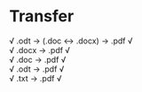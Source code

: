# Transfer

√ .odt -> (.doc <-> .docx) -> .pdf √<br>
√ .docx -> .pdf √<br>
√ .doc -> .pdf √<br>
√ .odt -> .pdf √<br>
√ .txt -> .pdf √<br>
